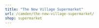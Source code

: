 ```yaml
---
title: "The New Village Supermarket"
url: /camden/the-new-village-supermarket/
shop: supermarket
---
```

